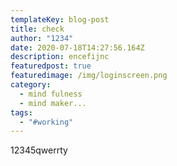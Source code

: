 ```yaml
---
templateKey: blog-post
title: check
author: "1234"
date: 2020-07-18T14:27:56.164Z
description: encefijnc
featuredpost: true
featuredimage: /img/loginscreen.png
category:
  - mind fulness
  - mind maker...
tags:
  - "#working"
---
```

12345qwerrty